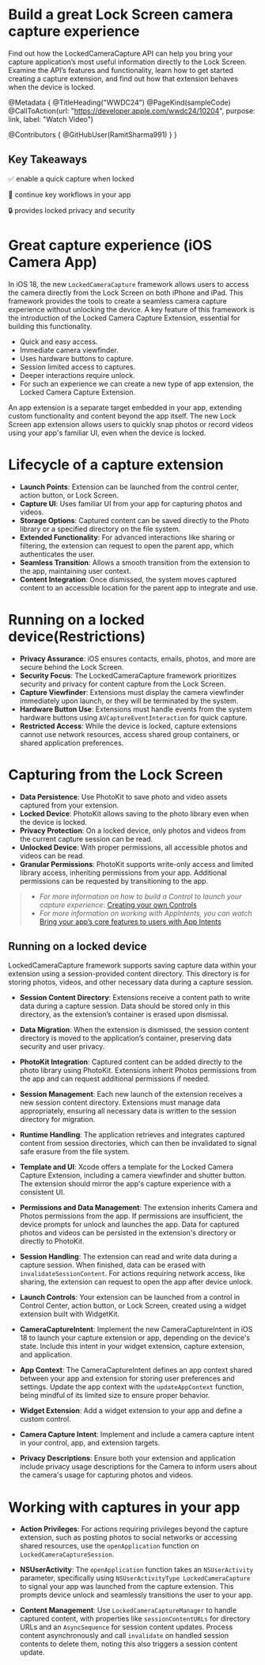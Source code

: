 # Build a great Lock Screen camera capture experience

Find out how the LockedCameraCapture API can help you bring your capture application’s most useful information directly to the Lock Screen. Examine the API’s features and functionality, learn how to get started creating a capture extension, and find out how that extension behaves when the device is locked.

@Metadata {
   @TitleHeading("WWDC24")
   @PageKind(sampleCode)
   @CallToAction(url: "https://developer.apple.com/wwdc24/10204", purpose: link, label: "Watch Video")

   @Contributors {
       @GitHubUser(RamitSharma991)
   }
}


## Key Takeaways

✅ enable a quick capture when locked 

🔁 continue key workflows in your app

🔒 provides locked privacy and security 


# Great capture experience (iOS Camera App)

In iOS 18, the new `LockedCameraCapture` framework allows users to access the camera directly from the Lock Screen on both iPhone and iPad. This framework provides the tools to create a seamless camera capture experience without unlocking the device. A key feature of this framework is the introduction of the Locked Camera Capture Extension, essential for building this functionality.

- Quick and easy access.
- Immediate camera viewfinder.
- Uses hardware buttons to capture.
- Session limited access to captures.
- Deeper interactions require unlock.
- For such an experience we can create a new type of app extension, the Locked Camera Capture Extension.

An app extension is a separate target embedded in your app, extending custom functionality and content beyond the app itself. The new Lock Screen app extension allows users to quickly snap photos or record videos using your app's familiar UI, even when the device is locked.


# Lifecycle of a capture extension

-   **Launch Points**: Extension can be launched from the control center, action button, or Lock Screen.
-   **Capture UI**: Uses familiar UI from your app for capturing photos and videos.
-   **Storage Options**: Captured content can be saved directly to the Photo library or a specified directory on the file system.
-   **Extended Functionality**: For advanced interactions like sharing or filtering, the extension can request to open the parent app, which authenticates the user.
-   **Seamless Transition**: Allows a smooth transition from the extension to the app, maintaining user context.
-   **Content Integration**: Once dismissed, the system moves captured content to an accessible location for the parent app to integrate and use.


# Running on a locked device(Restrictions)

-   **Privacy Assurance**: iOS ensures contacts, emails, photos, and more are secure behind the Lock Screen.
-   **Security Focus**: The LockedCameraCapture framework prioritizes security and privacy for content capture from the Lock Screen.
-   **Capture Viewfinder**: Extensions must display the camera viewfinder immediately upon launch, or they will be terminated by the system.
-   **Hardware Button Use**: Extensions must handle events from the system hardware buttons using `AVCaptureEventInteraction` for quick capture.
-   **Restricted Access**: While the device is locked, capture extensions cannot use network resources, access shared group containers, or shared application preferences.

# Capturing from the Lock Screen

-   **Data Persistence**: Use PhotoKit to save photo and video assets captured from your extension.
-   **Locked Device**: PhotoKit allows saving to the photo library even when the device is locked.
-   **Privacy Protection**: On a locked device, only photos and videos from the current capture session can be read.
-   **Unlocked Device**: With proper permissions, all accessible photos and videos can be read.
-   **Granular Permissions**: PhotoKit supports write-only access and limited library access, inheriting permissions from your app. Additional permissions can be requested by transitioning to the app.

> - *For more information on how to build a Control to launch your capture experience*: [Creating your own Controls](https://developer.apple.com/wwdc24/10157)
> - *For more information on working with AppIntents, you can watch* [Bring your app’s core features to users with App Intents](https://developer.apple.com/wwdc24/10210)

## Running on a locked device
LockedCameraCapture framework supports saving capture data within your extension using a session-provided content directory. This directory is for storing photos, videos, and other necessary data during a capture session.

-   **Session Content Directory**: Extensions receive a content path to write data during a capture session. Data should be stored only in this directory, as the extension’s container is erased upon dismissal.
-   **Data Migration**: When the extension is dismissed, the session content directory is moved to the application’s container, preserving data security and user privacy.
-   **PhotoKit Integration**: Captured content can be added directly to the photo library using PhotoKit. Extensions inherit Photos permissions from the app and can request additional permissions if needed.
-   **Session Management**: Each new launch of the extension receives a new session content directory. Extensions must manage data appropriately, ensuring all necessary data is written to the session directory for migration.
-   **Runtime Handling**: The application retrieves and integrates captured content from session directories, which can then be invalidated to signal safe erasure from the file system.
-   **Template and UI**: Xcode offers a template for the Locked Camera Capture Extension, including a camera viewfinder and shutter button. The extension should mirror the app's capture experience with a consistent UI.
    
-   **Permissions and Data Management**: The extension inherits Camera and Photos permissions from the app. If permissions are insufficient, the device prompts for unlock and launches the app. Data for captured photos and videos can be persisted in the extension's directory or directly to PhotoKit.
    
-   **Session Handling**: The extension can read and write data during a capture session. When finished, data can be erased with `invalidateSessionContent`. For actions requiring network access, like sharing, the extension can request to open the app after device unlock.

-   **Launch Controls**: Your extension can be launched from a control in Control Center, action button, or Lock Screen, created using a widget extension built with WidgetKit.
    
-   **CameraCaptureIntent**: Implement the new CameraCaptureIntent in iOS 18 to launch your capture extension or app, depending on the device's state. Include this intent in your widget extension, capture extension, and application.
    
-   **App Context**: The CameraCaptureIntent defines an app context shared between your app and extension for storing user preferences and settings. Update the app context with the `updateAppContext` function, being mindful of its limited size to ensure proper behavior.

-   **Widget Extension**: Add a widget extension to your app and define a custom control.
-   **Camera Capture Intent**: Implement and include a camera capture intent in your control, app, and extension targets.
-   **Privacy Descriptions**: Ensure both your extension and application include privacy usage descriptions for the Camera to inform users about the camera's usage for capturing photos and videos.


# Working with captures in your app

-   **Action Privileges**: For actions requiring privileges beyond the capture extension, such as posting photos to social networks or accessing shared resources, use the `openApplication` function on `LockedCameraCaptureSession`.
    
-   **NSUserActivity**: The `openApplication` function takes an `NSUserActivity` parameter, specifically using `NSUserActivityType LockedCameraCapture` to signal your app was launched from the capture extension. This prompts device unlock and seamlessly transitions the user to your app.
    
-   **Content Management**: Use `LockedCameraCaptureManager` to handle captured content, with properties like `sessionContentURLs` for directory URLs and an `AsyncSequence` for session content updates. Process content asynchronously and call `invalidate` on handled session contents to delete them, noting this also triggers a session content update.
